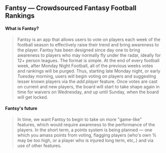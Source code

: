 <h2>Fantsy — Crowdsourced Fantasy Football Rankings</h2>

<h4>What is Fantsy?</h4>
<blockquote>Fantsy is an app that allows users to vote on players each week of the football season to effectively raise their trend and bring awareness to the player. Fantsy has been designed since day one to bring awareness to players who may normally fly under the radar, ideally for 12+ person leagues. The format is simple. At the end of every football week, after Monday Night Football, all of the previous weeks votes and rankings will be purged. Thus, starting late Monday night, or early Tuesday morning, users will begin voting on players and suggesting lesser known players via the <i>add player</i> feature. Once votes are cast on current and new players, the board will start to take shape again in time for waivers on Wednesday, and up until Sunday, when the board will get locked.</blockquote>

<h4>Fantsy's future</h4>
<blockquote>In time, we want Fantsy to begin to take on more "game-like" features, which would require awareness to the performance of the players. In the short term, a points system is being planned — one which you amass points from voting, flagging players (who's own % may be too high, or a player who is injured long term, etc,.) and via use of other features.</blockquote>
